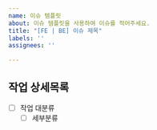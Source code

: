 ```yaml
---
name: 이슈 템플릿
about: 이슈 템플릿을 사용하여 이슈를 적어주세요.
title: "[FE | BE] 이슈 제목"
labels: ''
assignees: ''

---
```


## 작업 상세목록
- [ ] 작업 대분류
  - [ ] 세부분류
